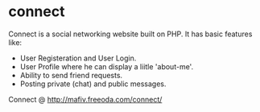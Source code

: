 # connect

Connect is a social networking website built on PHP. It has basic features like:

* User Registeration and User Login.
* User Profile where he can display a liitle 'about-me'.
* Ability to send friend requests.
* Posting private (chat) and public messages.

Connect @ http://mafiv.freeoda.com/connect/
